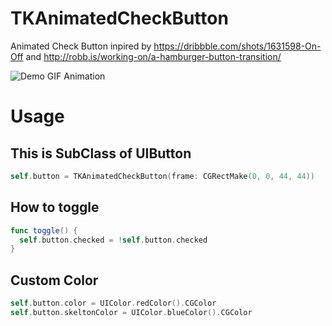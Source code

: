 
# TKAnimatedCheckButton

Animated Check Button inpired by
https://dribbble.com/shots/1631598-On-Off
and
http://robb.is/working-on/a-hamburger-button-transition/


![Demo GIF Animation](https://raw.githubusercontent.com/entotsu/TKAnimatedCheckButton/master/demo.gif "Demo GIF Animation")

# Usage

## This is SubClass of UIButton

``` swift
self.button = TKAnimatedCheckButton(frame: CGRectMake(0, 0, 44, 44))
```

## How to toggle
``` swift
func toggle() {
  self.button.checked = !self.button.checked
}
```
## Custom Color
``` swift
self.button.color = UIColor.redColor().CGColor
self.button.skeltonColor = UIColor.blueColor().CGColor
```

